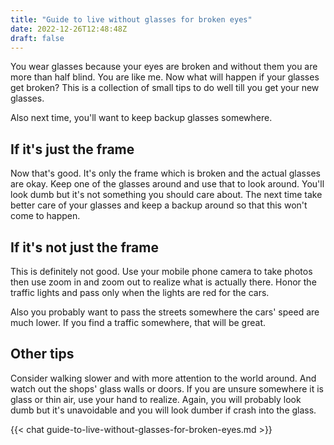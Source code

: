 ```yaml
---
title: "Guide to live without glasses for broken eyes"
date: 2022-12-26T12:48:48Z
draft: false 
---
```


You wear glasses because your eyes are broken and without them you are more than half blind. You are like me. Now what will happen if your glasses get broken? This is a collection of small tips to do well till you get your new glasses.

Also next time, you'll want to keep backup glasses somewhere.

## If it's just the frame

Now that's good. It's only the frame which is broken and the actual glasses are okay. Keep one of the glasses around and use that to look around. You'll look dumb but it's not something you should care about. The next time take better care of your glasses and keep a backup around so that this won't come to happen.

## If it's not just the frame

This is definitely not good. Use your mobile phone camera to take photos then use zoom in and zoom out to realize what is actually there. Honor the traffic lights and pass only when the lights are red for the cars.

Also you probably want to pass the streets somewhere the cars' speed are much lower. If you find a traffic somewhere, that will be great.

## Other tips

Consider walking slower and with more attention to the world around. And watch out the shops' glass walls or doors. If you are unsure somewhere it is glass or thin air, use your hand to realize. Again, you will probably look dumb but it's unavoidable and you will look dumber if crash into the glass.


{{< chat guide-to-live-without-glasses-for-broken-eyes.md >}}

